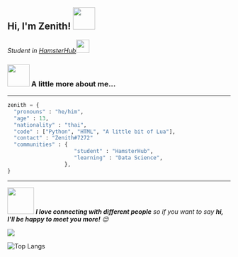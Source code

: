 <h2> Hi, I'm Zenith! <img src="https://media.giphy.com/media/mGcNjsfWAjY5AEZNw6/giphy.gif" width="50"></h2>
<p><em>Student in <a href='http://hamsterhub.co/'>HamsterHub</a><img src="https://media.giphy.com/media/fYSnHlufseco8Fh93Z/giphy.gif" width="30"></em></p>

### <img src="https://media.giphy.com/media/VgCDAzcKvsR6OM0uWg/giphy.gif" width="50"> A little more about me...  

---

```py
zenith = {
  "pronouns" : "he/him",
  "age" : 13,
  "nationality" : "thai",
  "code" : ["Python", "HTML", "A little bit of Lua"],
  "contact" : "Zenith#7272"
  "communities" : {
                     "student" : "HamsterHub",
                     "learning" : "Data Science",
                  },
}
```

---

<img src="https://media.giphy.com/media/LnQjpWaON8nhr21vNW/giphy.gif" width="60"> <em><b>I love connecting with different people</b> so if you want to say <b>hi, I'll be happy to meet you more!</b> 😊</em>

<a href="">
  <img align="centre" src="https://github-readme-stats.vercel.app/api?username=zenithxv&count_private=true&include_all_commits=true&show_icons=true&title_color=007bff&text_color=e7e7e7&icon_color=007bff&bg_color=171c28" />
</a>

![Top Langs](https://github-readme-stats.vercel.app/api/top-langs/?username=zenithxv&layout=compact&title_color=007bff&text_color=e7e7e7&icon_color=007bff&bg_color=171c28)

<!---
zenithxv/zenithxv is a ✨ special ✨ repository because its `README.md` (this file) appears on your GitHub profile.
You can click the Preview link to take a look at your changes.
--->
